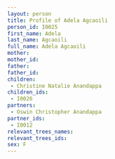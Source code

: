 ```yaml
---
layout: person
title: Profile of Adela Agcaoili
person_id: I0025
first_name: Adela
last_name: Agcaoili
full_name: Adela Agcaoili
mother: 
mother_id: 
father: 
father_id: 
children:
 - Christine Natalie Anandappa
children_ids:
 - I0026
partners:
 - Oswin Christopher Anandappa
partner_ids:
 - I0012
relevant_trees_names:
relevant_trees_ids:
sex: F
---
```



